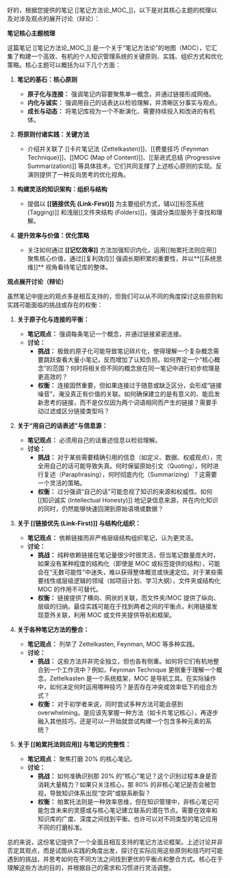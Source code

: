 好的，根据您提供的笔记 [[笔记方法论_MOC_]]，以下是对其核心主题的梳理以及对涉及观点的展开讨论（辩论）：

**笔记核心主题梳理**

这篇笔记 [[笔记方法论_MOC_]] 是一个关于“笔记方法论”的地图（MOC），它汇集了构建一个高效、有机的个人知识管理系统的关键原则、实践、组织方式和优化策略。核心主题可以概括为以下几个方面：

1.  **笔记的基石：核心原则**
    *   **原子化与连接：** 强调笔记内容要聚焦单一概念，并通过链接形成网络。
    *   **内化与诚实：** 强调用自己的话表达以检验理解，并清晰区分事实与观点。
    *   **成长与动态：** 将笔记库视为一个不断演化、需要持续投入和改进的有机体。

2.  **将原则付诸实践：关键方法**
    *   介绍并关联了 [[卡片笔记法 (Zettelkasten)]]、[[费曼技巧 (Feynman Technique)]]、[[MOC (Map of Content)]]、[[渐进式总结 (Progressive Summarization)]] 等具体技术，它们共同支撑了上述核心原则的实现。反演则提供了一种反向思考的优化视角。

3.  **构建灵活的知识架构：组织与结构**
    *   提倡以 **[[链接优先 (Link-First)]]** 为主要组织方式，辅以[[标签系统 (Tagging)]] 和浅层[[文件夹结构 (Folders)]]，强调分类应服务于查找和理解。

4.  **提升效率与价值：优化策略**
    *   关注如何通过 **[[记忆效率]]** 方法加强知识内化，运用[[帕累托法则应用]] 聚焦核心价值，通过[[复利效应]] 强调长期积累的重要性，并以**[[系统思维]]** 视角看待笔记库的整体。

**观点展开讨论（辩论）**

虽然笔记中提出的观点多是相互支持的，但我们可以从不同的角度探讨这些原则和实践可能面临的挑战或存在的权衡：

1.  **关于原子化与连接的平衡：**
    *   **笔记观点：** 强调每条笔记一个概念，并通过链接紧密连接。
    *   **讨论：**
        *   **挑战：** 极致的原子化可能导致笔记碎片化，使得理解一个复杂概念需要跳跃查看大量小笔记，反而增加了认知负担。如何界定一个“核心概念”的范围？何时将相关但不同的概念放在同一笔记中进行初步梳理是更高效的？
        *   **权衡：** 连接固然重要，但如果连接过于随意或缺乏区分，会形成“链接噪音”，淹没真正有价值的关联。如何确保建立的是有意义的、能启发新思考的链接，而不是仅仅因为两个词语相同而产生的链接？需要手动过滤或区分链接类型吗？

2.  **关于“用自己的话表述”与信息源：**
    *   **笔记观点：** 必须用自己的话重述信息以检验理解。
    *   **讨论：**
        *   **挑战：** 对于某些需要精确引用的信息（如定义、数据、权威观点），完全用自己的话可能导致失真。何时保留原始引文（Quoting），何时进行复述（Paraphrasing），何时彻底内化（Summarizing）？这需要一个灵活的策略。
        *   **权衡：** 过分强调“自己的话”可能忽视了知识的来源和权威性。如何 [[知识诚实 (Intellectual Honesty)]] 地记录信息来源，并在内化知识的同时，仍然能够快速回溯到原始语境或数据？

3.  **关于 [[链接优先 (Link-First)]] 与结构化组织：**
    *   **笔记观点：** 依赖链接而非严格层级结构组织笔记，认为更灵活。
    *   **讨论：**
        *   **挑战：** 纯粹依赖链接在笔记量很少时很灵活，但当笔记数量庞大时，如果没有某种程度的结构化（即使是 MOC 或标签提供的结构），可能会在“无数可能性”中迷失，难以获得整体概览或快速定位。对于某些需要线性或层级逻辑的领域（如项目计划、学习大纲），文件夹或结构化 MOC 的作用不可替代。
        *   **权衡：** 链接提供了横向、网状的关联，而文件夹/MOC 提供了纵向、层级的归纳。最佳实践可能在于找到两者之间的平衡点，利用链接发现意外关联，利用 MOC 或文件夹提供导航和框架。

4.  **关于各种笔记方法的整合：**
    *   **笔记观点：** 列举了 Zettelkasten, Feynman, MOC 等多种实践。
    *   **讨论：**
        *   **挑战：** 这些方法并非完全独立，但也各有侧重。如何将它们有机地整合到一个工作流中？例如，Feynman Technique 更侧重于理解一个概念，Zettelkasten 是一个系统框架，MOC 是导航工具。在实际操作中，如何决定何时运用哪种技巧？是否存在冲突或效率低下的组合方式？
        *   **权衡：** 对于初学者来说，同时尝试多种方法可能会感到 overwhelming。是应该先掌握一种方法（如卡片笔记核心），再逐步融入其他技巧，还是可以一开始就尝试构建一个包含多种元素的系统？

5.  **关于 [[帕累托法则应用]] 与笔记的完整性：**
    *   **笔记观点：** 聚焦打磨 20% 的核心笔记。
    *   **讨论：**
        *   **挑战：** 如何准确识别那 20% 的“核心”笔记？这个识别过程本身是否消耗大量精力？如果只关注核心，那 80% 的非核心笔记是否会被忽视，导致知识体系出现“空洞”或联系断裂？
        *   **权衡：** 帕累托法则是一种效率思维，但在知识管理中，非核心笔记可能包含未来的灵感或与核心笔记建立联系的潜在节点。需要在效率和知识库的广度、深度之间找到平衡。也许可以对不同类型的笔记应用不同的打磨标准。

总的来说，这份笔记提供了一个全面且相互支持的笔记方法论框架。上述讨论并非否定其观点，而是试图从实践的角度出发，探讨在实际应用这些原则和技巧时可能遇到的挑战，并思考如何在不同方法之间找到更优的平衡点和整合方式。核心在于理解这些方法的目的，并根据自己的需求和习惯进行灵活调整。